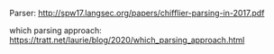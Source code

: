 Parser: http://spw17.langsec.org/papers/chifflier-parsing-in-2017.pdf

which parsing approach: https://tratt.net/laurie/blog/2020/which_parsing_approach.html